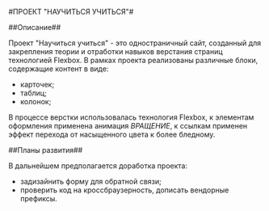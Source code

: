 #ПРОЕКТ "НАУЧИТЬСЯ УЧИТЬСЯ"#

##Описание##

Проект "Научиться учиться" - это одностраничный сайт, созданный для 
закрепления теории и отработки навыков верстания страниц технологией Flexbox.
В рамках проекта реализованы различные блоки, содержащие контент в виде:

- карточек;
- таблиц;
- колонок;

В процессе верстки использовалась технология Flexbox, к 
элементам оформления применена анимация *ВРАЩЕНИЕ*, к ссылкам применен
эффект перехода от насыщенного цвета к более бледному.

##Планы развития##

В дальнейшем предполагается доработка проекта:
- задизайнить форму для обратной связи;
- проверить код на кроссбраузерность, дописать вендорные префиксы.